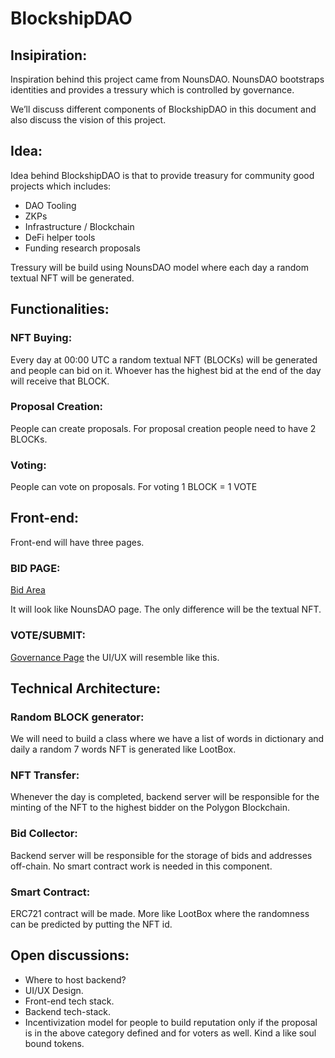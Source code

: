 # BlockshipDAO

## Insipiration:
Inspiration behind this project came from NounsDAO. NounsDAO bootstraps identities and provides a tressury which is controlled by governance. 

We’ll discuss different components of BlockshipDAO in this document and also discuss the vision of this project.

## Idea:
Idea behind BlockshipDAO is that to provide treasury for community good projects which includes:
- DAO Tooling
- ZKPs
- Infrastructure / Blockchain
- DeFi helper tools
- Funding research proposals

Tressury will be build using NounsDAO model where each day a random textual NFT will be generated.

## Functionalities:
### NFT Buying:
Every day at 00:00 UTC a random textual NFT (BLOCKs) will be generated and people can bid on it. Whoever has the highest bid at the end of the day will receive that BLOCK.
### Proposal Creation:
People can create proposals. For proposal creation people need to have 2 BLOCKs.
### Voting:
People can vote on proposals. For voting 1 BLOCK = 1 VOTE

## Front-end:
Front-end will have three pages. 
### BID PAGE:

[Bid Area](https://nouns.wtf/)

It will look like NounsDAO page. The only difference will be the textual NFT. 

### VOTE/SUBMIT:
[Governance Page](https://nouns.wtf/vote) the UI/UX will resemble like this. 

## Technical Architecture:
### Random BLOCK generator:
We will need to build a class where we have a list of words in dictionary and daily a random 7 words NFT is generated like LootBox.
### NFT Transfer:
Whenever the day is completed, backend server will be responsible for the minting of the NFT to the highest bidder on the Polygon Blockchain.
### Bid Collector:
Backend server will be responsible for the storage of bids and addresses off-chain. No smart contract work is needed in this component. 
### Smart Contract:
ERC721 contract will be made. More like LootBox where the randomness can be predicted by putting the NFT id. 

## Open discussions:
- Where to host backend?
- UI/UX Design.
- Front-end tech stack.
- Backend tech-stack.
- Incentivization model for people to build reputation only if the proposal is in the above category defined and for voters as well. Kind a like soul bound tokens. 
